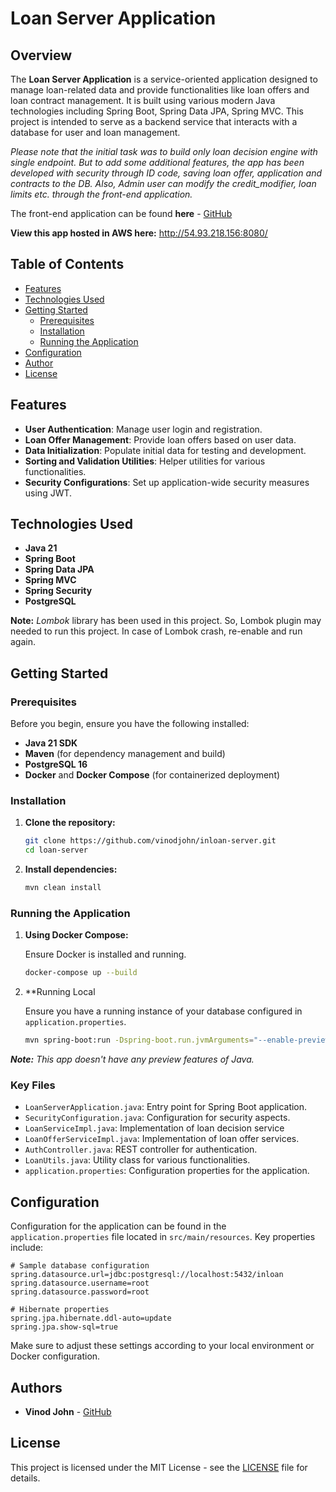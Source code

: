 # Loan Server Application

## Overview

The **Loan Server Application** is a service-oriented application designed to manage loan-related data and provide 
functionalities like loan offers and loan contract management. It is built using various modern Java technologies 
including Spring Boot, Spring Data JPA, Spring MVC. This project is intended to serve as a backend service 
that interacts with a database for user and loan management.

_Please note that the initial task was to build only loan decision engine with single endpoint. But to add some 
additional features, the app has been developed with security through ID code, saving loan offer, application and contracts to 
the DB. Also, Admin user can modify the credit_modifier, loan limits etc. through the front-end application._

The front-end application can be found **here** - [GitHub](https://github.com/vinodjohn/inloan-client)

**View this app hosted in AWS here:**  http://54.93.218.156:8080/

## Table of Contents

- [Features](#features)
- [Technologies Used](#technologies-used)
- [Getting Started](#getting-started)
    - [Prerequisites](#prerequisites)
    - [Installation](#installation)
    - [Running the Application](#running-the-application)
- [Configuration](#configuration)
- [Author](#authors)
- [License](#license)

## Features

- **User Authentication**: Manage user login and registration.
- **Loan Offer Management**: Provide loan offers based on user data.
- **Data Initialization**: Populate initial data for testing and development.
- **Sorting and Validation Utilities**: Helper utilities for various functionalities.
- **Security Configurations**: Set up application-wide security measures using JWT.

## Technologies Used

- **Java 21**
- **Spring Boot**
- **Spring Data JPA**
- **Spring MVC**
- **Spring Security**
- **PostgreSQL**

**Note:** _Lombok_ library has been used in this project. So, Lombok plugin may needed to run this project. In case of Lombok crash, re-enable and run again.

## Getting Started

### Prerequisites

Before you begin, ensure you have the following installed:

- **Java 21 SDK**
- **Maven** (for dependency management and build)
- **PostgreSQL 16**
- **Docker** and **Docker Compose** (for containerized deployment)

### Installation

1. **Clone the repository:**
    ```sh
    git clone https://github.com/vinodjohn/inloan-server.git
    cd loan-server
    ```

2. **Install dependencies:**
    ```sh
    mvn clean install
    ```

### Running the Application

1. **Using Docker Compose:**

   Ensure Docker is installed and running.

    ```sh
    docker-compose up --build
    ```

2. **Running Local

   Ensure you have a running instance of your database configured in `application.properties`.

    ```sh
    mvn spring-boot:run -Dspring-boot.run.jvmArguments="--enable-preview"
    ```
   
_**Note:** This app doesn't have any preview features of Java._
   
### Key Files

- `LoanServerApplication.java`: Entry point for Spring Boot application.
- `SecurityConfiguration.java`: Configuration for security aspects.
- `LoanServiceImpl.java`: Implementation of loan decision service
- `LoanOfferServiceImpl.java`: Implementation of loan offer services.
- `AuthController.java`: REST controller for authentication.
- `LoanUtils.java`: Utility class for various functionalities.
- `application.properties`: Configuration properties for the application.

## Configuration

Configuration for the application can be found in the `application.properties` file located in `src/main/resources`. Key properties include:

```properties
# Sample database configuration
spring.datasource.url=jdbc:postgresql://localhost:5432/inloan
spring.datasource.username=root
spring.datasource.password=root

# Hibernate properties
spring.jpa.hibernate.ddl-auto=update
spring.jpa.show-sql=true
```

Make sure to adjust these settings according to your local environment or Docker configuration.

## Authors

- **Vinod John** - [GitHub](https://github.com/vinodjohn)

## License

This project is licensed under the MIT License - see the [LICENSE](LICENSE) file for details.
